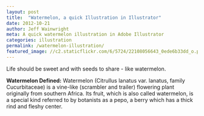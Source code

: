 ```yaml
---
layout: post
title:  "Watermelon, a quick Illustration in Illustrator"
date: 2012-10-21
author: Jeff Wainwright
meta: A quick watermelon illustration in Adobe Illustrator
categories: illustration
permalink: /watermelon-illustration/
featured_image: //c2.staticflickr.com/6/5724/22108056643_0ede6b33dd_o.png
---
```


Life should be sweet and with seeds to share - like watermelon.

**Watermelon Defined:** Watermelon (Citrullus lanatus var. lanatus, family Cucurbitaceae) is a vine-like (scrambler and trailer) flowering plant originally from southern Africa. Its fruit, which is also called watermelon, is a special kind referred to by botanists as a pepo, a berry which has a thick rind and fleshy center.
